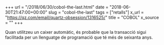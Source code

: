 +++
url = "/2018/06/30/cobol-the-last.html"
date = "2018-06-30T21:47:00+00:00"
slug = "cobol-the-last"
tags = ["retalls"]
x_url = "https://qz.com/email/quartz-obsession/1316525/"
title = "COBOL"
x_source = ""
+++


Quan utilitzeu un caixer automàtic, és probable que la transacció sigui facilitada per un llenguatge de programació que té més de seixanta anys.

